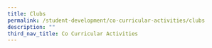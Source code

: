 ```yaml
---
title: Clubs
permalink: /student-development/co-curricular-activities/clubs
description: ""
third_nav_title: Co Curricular Activities
---
```

